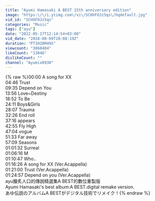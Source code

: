 ```yaml
---
title: "Ayumi Hamasaki A BEST 15th anniversary edition"
image: "https:\/\/i.ytimg.com\/vi\/SCHXFOJz5qs\/hqdefault.jpg"
vid_id: "SCHXFOJz5qs"
categories: "Music"
tags: ["ayu"]
date: "2022-05-17T12:14:54+03:00"
vid_date: "2018-08-09T20:08:19Z"
duration: "PT1H28M49S"
viewcount: "3068404"
likeCount: "13046"
dislikeCount: ""
channel: "Ayumix0930"
---
```

{% raw %}00:00 A song for XX<br />04:46 Trust<br />09:35 Depend on You<br />13:56 Love~Destiny<br />18:52 To Be<br />24:11 Boys&amp;Girls<br />28:07 Trauma<br />32:26 End roll<br />37:16 appears<br />42:55 Fly High<br />47:04 vogue<br />51:33 Far away<br />57:09 Seasons<br />01:01:32 Surreal<br />01:06:16 M<br />01:10:47 Who..<br />01:16:26 A song for XX (Ver.Acappella)<br />01:21:00 Trust (Ver.Acappella)<br />01:24:57 Depend on you (Ver.Acappella)<br />ayu膾炙人口的傳說精選集A BEST的數位重製版<br />Ayumi Hamasaki's best album:A BEST.digital remake version.<br />あゆ伝説のアルバムA BESTがデジタル技術でリメイク！{% endraw %}
